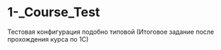 # 1-_Course_Test
Тестовая конфигурация подобно типовой (Итоговое задание после прохождения курса по 1С)
